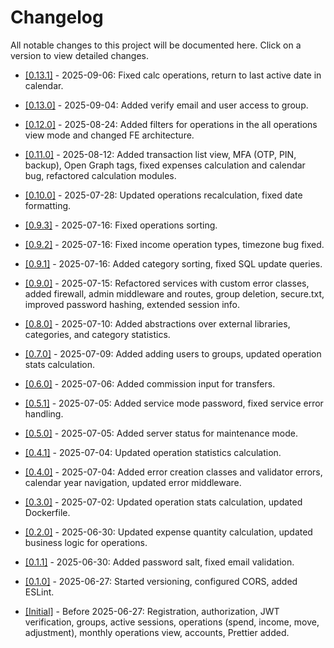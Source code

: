 # Changelog

All notable changes to this project will be documented here.
Click on a version to view detailed changes.

* [\[0.13.1\]](changelog/0.13.1.md) - 2025-09-06: Fixed calc operations, return to last active date in calendar.

* [\[0.13.0\]](changelog/0.13.0.md) - 2025-09-04: Added verify email and user access to group.

* [\[0.12.0\]](changelog/0.12.0.md) - 2025-08-24: Added filters for operations in the all operations view mode and changed FE architecture.

* [\[0.11.0\]](changelog/0.11.0.md) - 2025-08-12: Added transaction list view, MFA (OTP, PIN, backup), Open Graph tags, fixed expenses calculation and calendar bug, refactored calculation modules.

* [\[0.10.0\]](changelog/0.10.0.md) - 2025-07-28: Updated operations recalculation, fixed date formatting.

* [\[0.9.3\]](changelog/0.9.3.md) - 2025-07-16: Fixed operations sorting.

* [\[0.9.2\]](changelog/0.9.2.md) - 2025-07-16: Fixed income operation types, timezone bug fixed.

* [\[0.9.1\]](changelog/0.9.1.md) - 2025-07-16: Added category sorting, fixed SQL update queries.

* [\[0.9.0\]](changelog/0.9.0.md) - 2025-07-15: Refactored services with custom error classes, added firewall, admin middleware and routes, group deletion, secure.txt, improved password hashing, extended session info.

* [\[0.8.0\]](changelog/0.8.0.md) - 2025-07-10: Added abstractions over external libraries, categories, and category statistics.

* [\[0.7.0\]](changelog/0.7.0.md) - 2025-07-09: Added adding users to groups, updated operation stats calculation.

* [\[0.6.0\]](changelog/0.6.0.md) - 2025-07-06: Added commission input for transfers.

* [\[0.5.1\]](changelog/0.5.1.md) - 2025-07-05: Added service mode password, fixed service error handling.

* [\[0.5.0\]](changelog/0.5.0.md) - 2025-07-05: Added server status for maintenance mode.

* [\[0.4.1\]](changelog/0.4.1.md) - 2025-07-04: Updated operation statistics calculation.

* [\[0.4.0\]](changelog/0.4.0.md) - 2025-07-04: Added error creation classes and validator errors, calendar year navigation, updated error middleware.

* [\[0.3.0\]](changelog/0.3.0.md) - 2025-07-02: Updated operation stats calculation, updated Dockerfile.

* [\[0.2.0\]](changelog/0.2.0.md) - 2025-06-30: Updated expense quantity calculation, updated business logic for operations.

* [\[0.1.1\]](changelog/0.1.1.md) - 2025-06-30: Added password salt, fixed email validation.

* [\[0.1.0\]](changelog/0.1.0.md) - 2025-06-27: Started versioning, configured CORS, added ESLint.

* [\[Initial\]](changelog/initial.md) - Before 2025-06-27: Registration, authorization, JWT verification, groups, active sessions, operations (spend, income, move, adjustment), monthly operations view, accounts, Prettier added.

